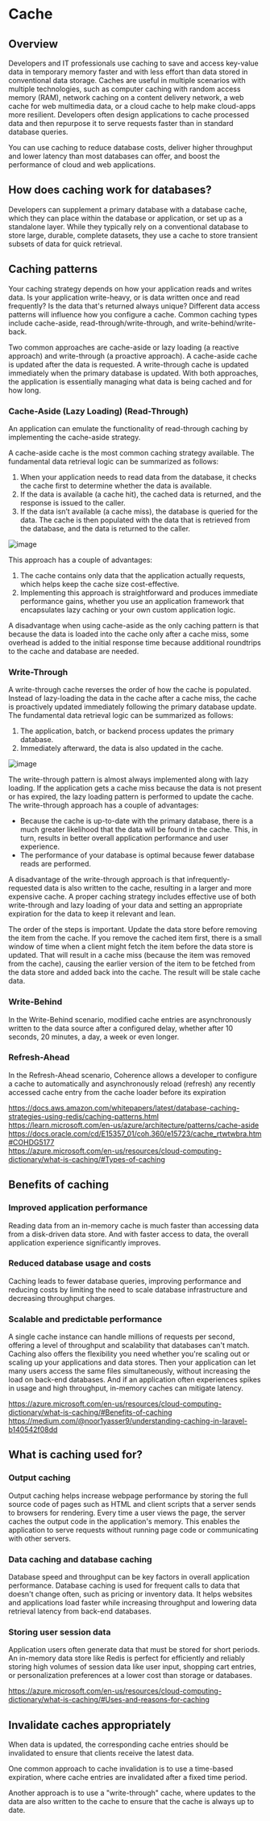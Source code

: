 # Cache

## Overview

Developers and IT professionals use caching to save and access key-value data in temporary memory faster and with less effort than data stored in conventional data storage. Caches are useful in multiple scenarios with multiple technologies, such as computer caching with random access memory (RAM), network caching on a content delivery network, a web cache for web multimedia data, or a cloud cache to help make cloud-apps more resilient. Developers often design applications to cache processed data and then repurpose it to serve requests faster than in standard database queries.

You can use caching to reduce database costs, deliver higher throughput and lower latency than most databases can offer, and boost the performance of cloud and web applications.

## How does caching work for databases?

Developers can supplement a primary database with a database cache, which they can place within the database or application, or set up as a standalone layer. While they typically rely on a conventional database to store large, durable, complete datasets, they use a cache to store transient subsets of data for quick retrieval.

## Caching patterns

Your caching strategy depends on how your application reads and writes data. Is your application write-heavy, or is data written once and read frequently? Is the data that's returned always unique? Different data access patterns will influence how you configure a cache. Common caching types include cache-aside, read-through/write-through, and write-behind/write-back.

Two common approaches are cache-aside or lazy loading (a reactive approach) and write-through (a proactive approach). A cache-aside cache is updated after the data is requested. A write-through cache is updated immediately when the primary database is updated. With both approaches, the application is essentially managing what data is being cached and for how long.

### Cache-Aside (Lazy Loading) (Read-Through)

An application can emulate the functionality of read-through caching by implementing the cache-aside strategy. 

A cache-aside cache is the most common caching strategy available. The fundamental data retrieval logic can be summarized as follows:

1. When your application needs to read data from the database, it checks the cache first to determine whether the data is available.
2. If the data is available (a cache hit), the cached data is returned, and the response is issued to the caller.
3. If the data isn’t available (a cache miss), the database is queried for the data. The cache is then populated with the data that is retrieved from the database, and the data is returned to the caller.

![image](https://github.com/lz2510/Tech/assets/1209204/b091659c-ea41-4c56-b157-1b598f175df0)

This approach has a couple of advantages:

1. The cache contains only data that the application actually requests, which helps keep the cache size cost-effective.
2. Implementing this approach is straightforward and produces immediate performance gains, whether you use an application framework that encapsulates lazy caching or your own custom application logic.

A disadvantage when using cache-aside as the only caching pattern is that because the data is loaded into the cache only after a cache miss, some overhead is added to the initial response time because additional roundtrips to the cache and database are needed.

### Write-Through

A write-through cache reverses the order of how the cache is populated. Instead of lazy-loading the data in the cache after a cache miss, the cache is proactively updated immediately following the primary database update. The fundamental data retrieval logic can be summarized as follows:

1. The application, batch, or backend process updates the primary database.
2. Immediately afterward, the data is also updated in the cache.

![image](https://github.com/lz2510/Tech/assets/1209204/670f1275-d591-4220-a411-e10082af83bb)

The write-through pattern is almost always implemented along with lazy loading. If the application gets a cache miss because the data is not present or has expired, the lazy loading pattern is performed to update the cache.
The write-through approach has a couple of advantages:
- Because the cache is up-to-date with the primary database, there is a much greater likelihood that the data will be found in the cache. This, in turn, results in better overall application performance and user experience.
- The performance of your database is optimal because fewer database reads are performed.

A disadvantage of the write-through approach is that infrequently-requested data is also written to the cache, resulting in a larger and more expensive cache.
A proper caching strategy includes effective use of both write-through and lazy loading of your data and setting an appropriate expiration for the data to keep it relevant and lean.

The order of the steps is important. Update the data store before removing the item from the cache. If you remove the cached item first, there is a small window of time when a client might fetch the item before the data store is updated. That will result in a cache miss (because the item was removed from the cache), causing the earlier version of the item to be fetched from the data store and added back into the cache. The result will be stale cache data.

### Write-Behind

In the Write-Behind scenario, modified cache entries are asynchronously written to the data source after a configured delay, whether after 10 seconds, 20 minutes, a day, a week or even longer.

### Refresh-Ahead

In the Refresh-Ahead scenario, Coherence allows a developer to configure a cache to automatically and asynchronously reload (refresh) any recently accessed cache entry from the cache loader before its expiration

https://docs.aws.amazon.com/whitepapers/latest/database-caching-strategies-using-redis/caching-patterns.html  
https://learn.microsoft.com/en-us/azure/architecture/patterns/cache-aside  
https://docs.oracle.com/cd/E15357_01/coh.360/e15723/cache_rtwtwbra.htm#COHDG5177  
https://azure.microsoft.com/en-us/resources/cloud-computing-dictionary/what-is-caching/#Types-of-caching  

## Benefits of caching

### Improved application performance

Reading data from an in-memory cache is much faster than accessing data from a disk-driven data store. And with faster access to data, the overall application experience significantly improves.

### Reduced database usage and costs

Caching leads to fewer database queries, improving performance and reducing costs by limiting the need to scale database infrastructure and decreasing throughput charges.

### Scalable and predictable performance

A single cache instance can handle millions of requests per second, offering a level of throughput and scalability that databases can't match. Caching also offers the flexibility you need whether you're scaling out or scaling up your applications and data stores. Then your application can let many users access the same files simultaneously, without increasing the load on back-end databases. And if an application often experiences spikes in usage and high throughput, in-memory caches can mitigate latency.

https://azure.microsoft.com/en-us/resources/cloud-computing-dictionary/what-is-caching/#Benefits-of-caching  
https://medium.com/@noor1yasser9/understanding-caching-in-laravel-b140542f08dd  

## What is caching used for?

### Output caching

Output caching helps increase webpage performance by storing the full source code of pages such as HTML and client scripts that a server sends to browsers for rendering. Every time a user views the page, the server caches the output code in the application's memory. This enables the application to serve requests without running page code or communicating with other servers.

### Data caching and database caching

Database speed and throughput can be key factors in overall application performance. Database caching is used for frequent calls to data that doesn't change often, such as pricing or inventory data. It helps websites and applications load faster while increasing throughput and lowering data retrieval latency from back-end databases.

### Storing user session data

Application users often generate data that must be stored for short periods. An in-memory data store like Redis is perfect for efficiently and reliably storing high volumes of session data like user input, shopping cart entries, or personalization preferences at a lower cost than storage or databases.

https://azure.microsoft.com/en-us/resources/cloud-computing-dictionary/what-is-caching/#Uses-and-reasons-for-caching  

## Invalidate caches appropriately

When data is updated, the corresponding cache entries should be invalidated to ensure that clients receive the latest data. 

One common approach to cache invalidation is to use a time-based expiration, where cache entries are invalidated after a fixed time period. 

Another approach is to use a "write-through" cache, where updates to the data are also written to the cache to ensure that the cache is always up to date.
